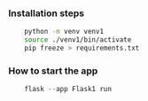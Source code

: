 ### Installation steps
```bash
    python -m venv venv1
    source ./venv1/bin/activate
    pip freeze > requirements.txt  
```

### How to start the app
```py
    flask --app Flask1 run 
```